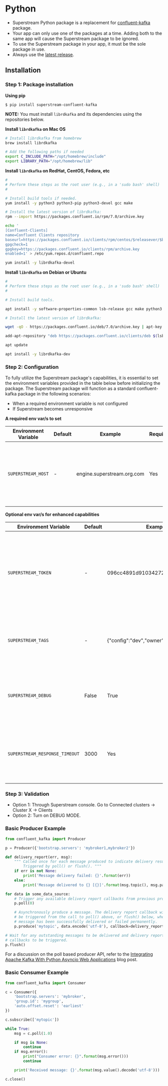 # Python

* Superstream Python package is a replacement for [confluent-kafka](https://github.com/confluentinc/confluent-kafka-python) package.
* Your app can only use one of the packages at a time. Adding both to the same app will cause the Superstream package to be ignored.
* To use the Superstream package in your app, it must be the sole package in use.
* Always use the [latest release](https://github.com/superstreamlabs/confluent-kafka-python/releases/).

## Installation

### Step 1: Package installation

**Using pip**

```
$ pip install superstream-confluent-kafka
```

**NOTE:** You must install `librdkafka` and its dependencies using the repositories below.

**Install `librdkafka` on Mac OS**

```bash
# Install librdkafka from homebrew
brew install librdkafka

# Add the following paths if needed
export C_INCLUDE_PATH="/opt/homebrew/include"
export LIBRARY_PATH="/opt/homebrew/lib"
```

**Install `librdkafka` on RedHat, CentOS, Fedora, etc**

```bash
#
# Perform these steps as the root user (e.g., in a 'sudo bash' shell)
#

# Install build tools if needed.
yum install -y python3 python3-pip python3-devel gcc make

# Install the latest version of librdkafka:
rpm --import https://packages.confluent.io/rpm/7.0/archive.key

echo '
[Confluent-Clients]
name=Confluent Clients repository
baseurl=https://packages.confluent.io/clients/rpm/centos/$releasever/$basearch
gpgcheck=1
gpgkey=https://packages.confluent.io/clients/rpm/archive.key
enabled=1' > /etc/yum.repos.d/confluent.repo

yum install -y librdkafka-devel
```

**Install `librdkafka` on Debian or Ubuntu**

```bash
#
# Perform these steps as the root user (e.g., in a 'sudo bash' shell)
#

# Install build tools.

apt install -y software-properties-common lsb-release gcc make python3 python3-pip python3-dev

# Install the latest version of librdkafka:

wget -qO - https://packages.confluent.io/deb/7.0/archive.key | apt-key add -

add-apt-repository "deb https://packages.confluent.io/clients/deb $(lsb_release -cs) main"

apt update

apt install -y librdkafka-dev
```

### Step 2: Configuration

To fully utilize the Superstream package's capabilities, it is essential to set the environment variables provided in the table below before initializing the package. The Superstream package will function as a standard confluent-kafka package in the following scenarios:

* When a required environment variable is not configured
* If Superstream becomes unresponsive

**A required env var/s to set**

| Environment Variable | Default | Example                    | Required | Description                                                                                            |
| -------------------- | ------- | -------------------------- | -------- | ------------------------------------------------------------------------------------------------------ |
| `SUPERSTREAM_HOST`   | -       | engine.superstream.org.com | Yes      | Specify the host URL of the Superstream service to connect to the appropriate Superstream environment. |

**Optional env var/s for enhanced capabilities**

| Environment Variable           | Default | Example                            | Required | Description                                                                                                                                         |
| ------------------------------ | ------- | ---------------------------------- | -------- | --------------------------------------------------------------------------------------------------------------------------------------------------- |
| `SUPERSTREAM_TOKEN`            | -       | 096cc4891d91034272fbc3dae2a53ad4   | No       | This authentication token is required when the engine is configured to work with local authentication, to securely access the Superstream services. |
| `SUPERSTREAM_TAGS`             | -       | {"config":"dev","owner":"bi\_app"} | No       | Set this variable to tag the client. This value of this variable should be a valid JSON string.                                                     |
| `SUPERSTREAM_DEBUG`            | False   | True                               | No       | Set this variable to true to enable Superstream logs. By default, there will not be any Superstream related logs.                                   |
| `SUPERSTREAM_RESPONSE_TIMEOUT` | 3000    | Yes                                | No       | Set this variable to specify a timeout in milliseconds to wait for the Superstream service response.                                                |

### Step 3: Validation

* Option 1: Through Superstream console. Go to Connected clusters -> Cluster X -> Clients
* Option 2: Turn on DEBUG MODE.

### Basic Producer Example

```python
from confluent_kafka import Producer

p = Producer({'bootstrap.servers': 'mybroker1,mybroker2'})

def delivery_report(err, msg):
    """ Called once for each message produced to indicate delivery result.
        Triggered by poll() or flush(). """
    if err is not None:
        print('Message delivery failed: {}'.format(err))
    else:
        print('Message delivered to {} [{}]'.format(msg.topic(), msg.partition()))

for data in some_data_source:
    # Trigger any available delivery report callbacks from previous produce() calls
    p.poll(0)

    # Asynchronously produce a message. The delivery report callback will
    # be triggered from the call to poll() above, or flush() below, when the
    # message has been successfully delivered or failed permanently.
    p.produce('mytopic', data.encode('utf-8'), callback=delivery_report)

# Wait for any outstanding messages to be delivered and delivery report
# callbacks to be triggered.
p.flush()
```

For a discussion on the poll based producer API, refer to the [Integrating Apache Kafka With Python Asyncio Web Applications](https://www.confluent.io/blog/kafka-python-asyncio-integration/) blog post.

### Basic Consumer Example

```python
from confluent_kafka import Consumer

c = Consumer({
    'bootstrap.servers': 'mybroker',
    'group.id': 'mygroup',
    'auto.offset.reset': 'earliest'
})

c.subscribe(['mytopic'])

while True:
    msg = c.poll(1.0)

    if msg is None:
        continue
    if msg.error():
        print("Consumer error: {}".format(msg.error()))
        continue

    print('Received message: {}'.format(msg.value().decode('utf-8')))

c.close()
```
